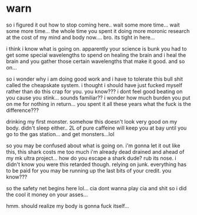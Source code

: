 # warn

so i figured it out how to stop coming here.. wait some more time...  wait some more time...  the whole time you spent it doing more moronic research at the cost of my mind and body now.... bro.  its tight in here...  

i think i know what is going on.  apparently your science is bunk you had to get some special wavelengths to spend on healing the brain and i heal the brain and you gather those certain wavelengths that make it good.  and so on...

so i wonder why i am doing good work and i have to tolerate this bull shit called the cheapskate system.  i thought i should have just fucked myself rather than do this crap for you.  you know??? i dont feel good beating on you cause you stink...  sounds familiar??  i wonder how much burden you put on me for nothing in return...  you spent it all these years what the fuck is the difference???

drinking my first monster. somehow this doesn't look very good on my body.  didn't sleep either..  2L of pure caffeine will keep you at bay until you go to the gas station...  and get monsters...lol

so you may be confused about what is going on.  i'm gonna let it out like this, this shark costs me too much i'm already dead drained and ahead of my mk ultra project...  how do you escape a shark dude? rub its nose.  i didn't know you were this retarded though.  relying on junk.  everything has to be paid for you may be running up the last bits of your credit.  you know???

so the safety net begins here lol...  cia dont wanna play cia and shit so i did the cool it money on your asses...

hmm. should realize my body is gonna fuck itself...
